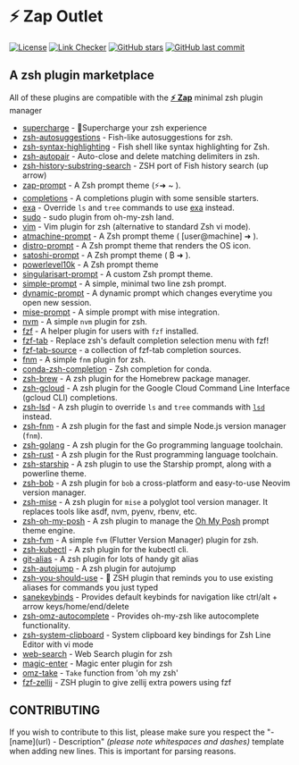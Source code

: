 # **:zap: Zap** Outlet

[![License](https://img.shields.io/github/license/zap-zsh/outlet.svg)](https://www.gnu.org/licenses/gpl-3.0.html)
[![Link Checker](https://github.com/zap-zsh/outlet/actions/workflows/markdown-links.yml/badge.svg)](https://github.com/zap-zsh/outlet/actions/workflows/markdown-links.yml)
[![GitHub stars](https://img.shields.io/github/stars/zap-zsh/outlet.svg)](https://github.com/zap-zsh/outlet/stargazers)
[![GitHub last commit](https://img.shields.io/github/last-commit/zap-zsh/outlet)](https://github.com/zap-zsh/outlet)

## A zsh plugin marketplace

All of these plugins are compatible with the [**:zap: Zap**](https://www.zapzsh.com/) minimal zsh plugin manager

-   [supercharge](https://github.com/zap-zsh/supercharge) - 🔋Supercharge your zsh experience
-   [zsh-autosuggestions](https://github.com/zsh-users/zsh-autosuggestions) - Fish-like autosuggestions for zsh.
-   [zsh-syntax-highlighting](https://github.com/zsh-users/zsh-syntax-highlighting) - Fish shell like syntax highlighting for Zsh.
-   [zsh-autopair](https://github.com/hlissner/zsh-autopair) - Auto-close and delete matching delimiters in zsh.
-   [zsh-history-substring-search](https://github.com/zsh-users/zsh-history-substring-search) - ZSH port of Fish history search (up arrow)
-   [zap-prompt](https://github.com/zap-zsh/zap-prompt) - A Zsh prompt theme (⚡➜ ~ ).
-   [completions](https://github.com/zap-zsh/completions) - A completions plugin with some sensible starters.
-   [exa](https://github.com/zap-zsh/exa) - Override `ls` and `tree` commands to use [exa](https://github.com/ogham/exa) instead.
-   [sudo](https://github.com/zap-zsh/sudo) - sudo plugin from oh-my-zsh land.
-   [vim](https://github.com/zap-zsh/vim) - Vim plugin for zsh (alternative to standard Zsh vi mode).
-   [atmachine-prompt](https://github.com/zap-zsh/atmachine-prompt) - A Zsh prompt theme ( [user@machine] ➜ ).
-   [distro-prompt](https://github.com/MAHcodes/distro-prompt) - A Zsh prompt theme that renders the OS icon.
-   [satoshi-prompt](https://github.com/zap-zsh/satoshi-prompt) - A Zsh prompt theme ( ₿ ➜ ).
-   [powerlevel10k](https://github.com/romkatv/powerlevel10k) - A Zsh prompt theme
-   [singularisart-prompt](https://github.com/zap-zsh/singularisart-prompt) - A custom Zsh prompt theme.
-   [simple-prompt](https://github.com/zettlrobert/simple-prompt) - A simple, minimal two line zsh prompt.
-   [dynamic-prompt](https://github.com/sadikeey/zsh-dynamic-prompt) - A dynamic prompt which changes everytime you open new session.
-   [mise-prompt](https://github.com/andmev/mise-prompt) - A simple prompt with mise integration.
-   [nvm](https://github.com/zap-zsh/nvm) - A simple `nvm` plugin for zsh.
-   [fzf](https://github.com/zap-zsh/fzf) - A helper plugin for users with `fzf` installed.
-   [fzf-tab](https://github.com/Aloxaf/fzf-tab) - Replace zsh's default completion selection menu with fzf!
-   [fzf-tab-source](https://github.com/Freed-Wu/fzf-tab-source) - a collection of fzf-tab completion sources.
-   [fnm](https://github.com/zap-zsh/fnm) - A simple `fnm` plugin for zsh.
-   [conda-zsh-completion](https://github.com/conda-incubator/conda-zsh-completion) - Zsh completion for conda.
-   [zsh-brew](https://github.com/wintermi/zsh-brew) - A zsh plugin for the Homebrew package manager.
-   [zsh-gcloud](https://github.com/wintermi/zsh-gcloud) - A zsh plugin for the Google Cloud Command Line Interface (gcloud CLI) completions.
-   [zsh-lsd](https://github.com/wintermi/zsh-lsd) - A zsh plugin to override `ls` and `tree` commands with [`lsd`](https://github.com/Peltoche/lsd) instead.
-   [zsh-fnm](https://github.com/wintermi/zsh-fnm) - A zsh plugin for the fast and simple Node.js version manager (`fnm`).
-   [zsh-golang](https://github.com/wintermi/zsh-golang) - A zsh plugin for the Go programming language toolchain.
-   [zsh-rust](https://github.com/wintermi/zsh-rust) - A zsh plugin for the Rust programming language toolchain.
-   [zsh-starship](https://github.com/wintermi/zsh-starship) - A zsh plugin to use the Starship prompt, along with a powerline theme.
-   [zsh-bob](https://github.com/wintermi/zsh-bob) - A zsh plugin for `bob` a cross-platform and easy-to-use Neovim version manager.
-   [zsh-mise](https://github.com/wintermi/zsh-mise) - A zsh plugin for `mise` a polyglot tool version manager. It replaces tools like asdf, nvm, pyenv, rbenv, etc.
-   [zsh-oh-my-posh](https://github.com/wintermi/zsh-oh-my-posh) - A zsh plugin to manage the [Oh My Posh](https://ohmyposh.dev/) prompt theme engine.
-   [zsh-fvm](https://github.com/olrtg/zsh-fvm) - A simple `fvm` (Flutter Version Manager) plugin for zsh.
-   [zsh-kubectl](https://github.com/chrishrb/zsh-kubectl) - A zsh plugin for the kubectl cli.
-   [git-alias](https://github.com/chivalryq/git-alias) - A zsh plugin for lots of handy git alias
-   [zsh-autojump](https://github.com/chivalryq/zsh-autojump) - A zsh plugin for autojump
-   [zsh-you-should-use](https://github.com/MichaelAquilina/zsh-you-should-use) - 📎 ZSH plugin that reminds you to use existing aliases for commands you just typed
-   [sanekeybinds](https://github.com/embeddedpenguin/sanekeybinds) - Provides default keybinds for navigation like ctrl/alt + arrow keys/home/end/delete
-   [zsh-omz-autocomplete](https://github.com/atoftegaard-git/zsh-omz-autocomplete) - Provides oh-my-zsh like autocomplete functionality.
-   [zsh-system-clipboard](https://github.com/kutsan/zsh-system-clipboard) - System clipboard key bindings for Zsh Line Editor with vi mode
-   [web-search](https://github.com/zap-zsh/web-search) - Web Search plugin for zsh
-   [magic-enter](https://github.com/zap-zsh/magic-enter) - Magic enter plugin for zsh
-   [omz-take](https://github.com/GianniBYoung/omz-take) - `Take` function from 'oh my zsh'
-   [fzf-zellij](https://github.com/TiagoAraujoDev/fzf-zellij) - ZSH plugin to give zellij extra powers using fzf

## CONTRIBUTING

If you wish to contribute to this list, please make sure you respect the "- \[name\]\(url\) - Description" _(please note whitespaces and dashes)_ template when adding new lines. This is important for parsing reasons.

